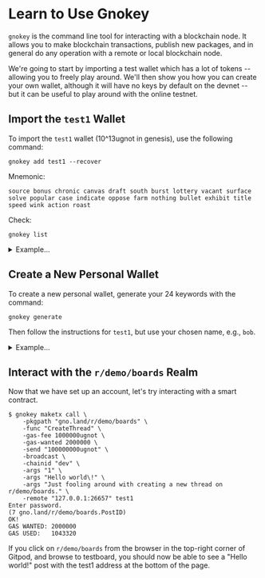 # Learn to Use Gnokey

`gnokey` is the command line tool for interacting with a blockchain node. It
allows you to make blockchain transactions, publish new packages, and in general
do any operation with a remote or local blockchain node.

We're going to start by importing a test wallet which has a lot of tokens --
allowing you to freely play around. We'll then show you how you can create your
own wallet, although it will have no keys by default on the devnet -- but it can
be useful to play around with the online testnet.

## Import the `test1` Wallet

To import the `test1` wallet (10^13ugnot in genesis), use the following command:

```console
gnokey add test1 --recover
```

Mnemonic:

```console
source bonus chronic canvas draft south burst lottery vacant surface solve popular case indicate oppose farm nothing bullet exhibit title speed wink action roast
```

Check:

```console
gnokey list
```

<details>
  <summary>Example...</summary>

```console
$ gnokey list

$ gnokey add test1 --recover
Enter a passphrase to encrypt your key to disk:
Repeat the passphrase:
Enter your bip39 mnemonic
source bonus chronic canvas draft south burst lottery vacant surface solve popular case indicate oppose farm nothing bullet exhibit title speed wink action roast

* test1 (local) - addr: g1jg8mtutu9khhfwc4nxmuhcpftf0pajdhfvsqf5 pub: gpub1pgfj7ard9eg82cjtv4u4xetrwqer2dntxyfzxz3pq0skzdkmzu0r9h6gny6eg8c9dc303xrrudee6z4he4y7cs5rnjwmyf40yaj, path: <nil>

$ gnokey list
0. test1 (local) - addr: g1jg8mtutu9khhfwc4nxmuhcpftf0pajdhfvsqf5 pub: gpub1pgfj7ard9eg82cjtv4u4xetrwqer2dntxyfzxz3pq0skzdkmzu0r9h6gny6eg8c9dc303xrrudee6z4he4y7cs5rnjwmyf40yaj, path: <nil>
```
</details>

## Create a New Personal Wallet

To create a new personal wallet, generate your 24 keywords with the command:

```console
gnokey generate
```

Then follow the instructions for `test1`, but use your chosen name, e.g., `bob`.

<details>
  <summary>Example...</summary>

```console
$ gnokey generate
meat middle doctor gasp axis drastic flower song test public hire title ivory walnut pledge violin mechanic hedgehog rapid satisfy measure autumn front blind

$ gnokey add bob --recover
Enter a passphrase to encrypt your key to disk:
Repeat the passphrase:
Enter your bip39 mnemonic
meat middle doctor gasp axis drastic flower song test public hire title ivory walnut pledge violin mechanic hedgehog rapid satisfy measure autumn front blind

* bob (local) - addr: g1h5tap94s8k0dhwhkldf39vavucvnjhrhepmt8a pub: gpub1pgfj7ard9eg82cjtv4u4xetrwqer2dntxyfzxz3pqdzdqdzjre7nfvtd7ge3gsenxsdf0ww2fcazt957q76glapsrxgeg774qj2, path: <nil>

$ gnokey list
0. bob (local) - addr: g1h5tap94s8k0dhwhkldf39vavucvnjhrhepmt8a pub: gpub1pgfj7ard9eg82cjtv4u4xetrwqer2dntxyfzxz3pqdzdqdzjre7nfvtd7ge3gsenxsdf0ww2fcazt957q76glapsrxgeg774qj2, path: <nil>
1. test1 (local) - addr: g1jg8mtutu9khhfwc4nxmuhcpftf0pajdhfvsqf5 pub: gpub1pgfj7ard9eg82cjtv4u4xetrwqer2dntxyfzxz3pq0skzdkmzu0r9h6gny6eg8c9dc303xrrudee6z4he4y7cs5rnjwmyf40yaj, path: <nil>
```
</details>

## Interact with the `r/demo/boards` Realm

Now that we have set up an account, let's try interacting with a smart contract.

```console
$ gnokey maketx call \
	-pkgpath "gno.land/r/demo/boards" \
	-func "CreateThread" \
	-gas-fee 1000000ugnot \
	-gas-wanted 2000000 \
	-send "100000000ugnot" \
	-broadcast \
	-chainid "dev" \
	-args "1" \
	-args "Hello world\!" \
	-args "Just fooling around with creating a new thread on r/demo/boards." \
	-remote "127.0.0.1:26657" test1
Enter password.
(7 gno.land/r/demo/boards.PostID)
OK!
GAS WANTED: 2000000
GAS USED:   1043320
```

If you click on `r/demo/boards` from the browser in the top-right corner of
Gitpod, and browse to testboard, you should now be able to see a "Hello world!"
post with the test1 address at the bottom of the page.
